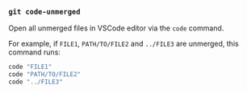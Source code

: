 ### `git code-unmerged`

Open all unmerged files in VSCode editor via the `code` command.

For example, if `FILE1`, `PATH/TO/FILE2` and `../FILE3` are unmerged,
this command runs:

```bash
code "FILE1"
code "PATH/TO/FILE2"
code "../FILE3"
```

